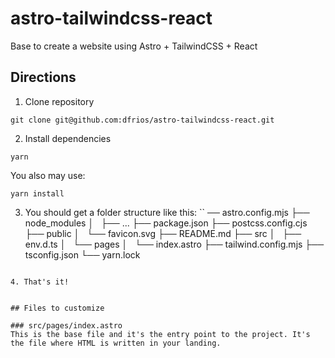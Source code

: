 # astro-tailwindcss-react
Base to create a website using Astro + TailwindCSS + React

## Directions

1. Clone repository
```shell
git clone git@github.com:dfrios/astro-tailwindcss-react.git
```

2. Install dependencies
```shell
yarn
```
You also may use:
```shell
yarn install
```

3. You should get a folder structure like this:
``
── astro.config.mjs
├── node_modules
│   ├── ...
├── package.json
├── postcss.config.cjs
├── public
│   └── favicon.svg
├── README.md
├── src
│   ├── env.d.ts
│   └── pages
│       └── index.astro
├── tailwind.config.mjs
├── tsconfig.json
└── yarn.lock
```

4. That's it!


## Files to customize

### src/pages/index.astro
This is the base file and it's the entry point to the project. It's the file where HTML is written in your landing.

